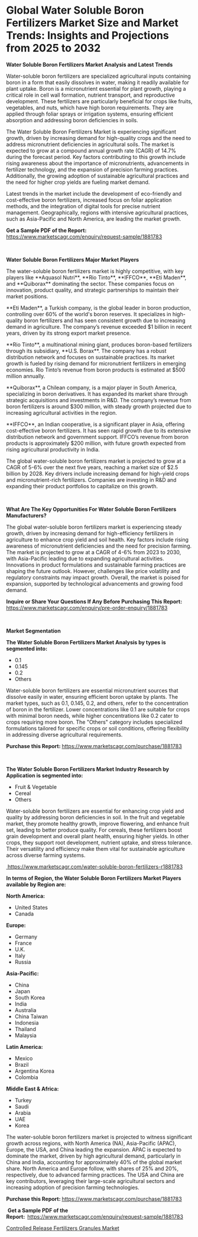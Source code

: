 <p><h1>Global Water Soluble Boron Fertilizers Market Size and Market Trends: Insights and Projections from 2025 to 2032</h1></p><p><strong>Water Soluble Boron Fertilizers Market Analysis and Latest Trends</strong></p>
<p><p>Water-soluble boron fertilizers are specialized agricultural inputs containing boron in a form that easily dissolves in water, making it readily available for plant uptake. Boron is a micronutrient essential for plant growth, playing a critical role in cell wall formation, nutrient transport, and reproductive development. These fertilizers are particularly beneficial for crops like fruits, vegetables, and nuts, which have high boron requirements. They are applied through foliar sprays or irrigation systems, ensuring efficient absorption and addressing boron deficiencies in soils.</p><p>The Water Soluble Boron Fertilizers Market is experiencing significant growth, driven by increasing demand for high-quality crops and the need to address micronutrient deficiencies in agricultural soils. The market is expected to grow at a compound annual growth rate (CAGR) of 14.7% during the forecast period. Key factors contributing to this growth include rising awareness about the importance of micronutrients, advancements in fertilizer technology, and the expansion of precision farming practices. Additionally, the growing adoption of sustainable agricultural practices and the need for higher crop yields are fueling market demand.</p><p>Latest trends in the market include the development of eco-friendly and cost-effective boron fertilizers, increased focus on foliar application methods, and the integration of digital tools for precise nutrient management. Geographically, regions with intensive agricultural practices, such as Asia-Pacific and North America, are leading the market growth.</p></p>
<p><strong>Get a Sample PDF of the Report:&nbsp;</strong> <a href="https://www.marketscagr.com/enquiry/request-sample/1881783?utm_campaign=2008&utm_medium=2&utm_source=Github&utm_content=ia&utm_term=21012025&utm_id=water-soluble-boron-fertilizers">https://www.marketscagr.com/enquiry/request-sample/1881783</a></p>
<p>&nbsp;</p>
<p><strong>Water Soluble Boron Fertilizers Major Market Players</strong></p>
<p><p>The water-soluble boron fertilizers market is highly competitive, with key players like **Aquasol Nutri**, **Rio Tinto**, **IFFCO**, **Eti Maden**, and **Quiborax** dominating the sector. These companies focus on innovation, product quality, and strategic partnerships to maintain their market positions.</p><p>**Eti Maden**, a Turkish company, is the global leader in boron production, controlling over 60% of the world's boron reserves. It specializes in high-quality boron fertilizers and has seen consistent growth due to increasing demand in agriculture. The company’s revenue exceeded $1 billion in recent years, driven by its strong export market presence.</p><p>**Rio Tinto**, a multinational mining giant, produces boron-based fertilizers through its subsidiary, **U.S. Borax**. The company has a robust distribution network and focuses on sustainable practices. Its market growth is fueled by rising demand for micronutrient fertilizers in emerging economies. Rio Tinto’s revenue from boron products is estimated at $500 million annually.</p><p>**Quiborax**, a Chilean company, is a major player in South America, specializing in boron derivatives. It has expanded its market share through strategic acquisitions and investments in R&D. The company’s revenue from boron fertilizers is around $300 million, with steady growth projected due to increasing agricultural activities in the region.</p><p>**IFFCO**, an Indian cooperative, is a significant player in Asia, offering cost-effective boron fertilizers. It has seen rapid growth due to its extensive distribution network and government support. IFFCO’s revenue from boron products is approximately $200 million, with future growth expected from rising agricultural productivity in India.</p><p>The global water-soluble boron fertilizers market is projected to grow at a CAGR of 5-6% over the next five years, reaching a market size of $2.5 billion by 2028. Key drivers include increasing demand for high-yield crops and micronutrient-rich fertilizers. Companies are investing in R&D and expanding their product portfolios to capitalize on this growth.</p></p>
<p>&nbsp;</p>
<p><strong>What Are The Key Opportunities For Water Soluble Boron Fertilizers Manufacturers?</strong></p>
<p><p>The global water-soluble boron fertilizers market is experiencing steady growth, driven by increasing demand for high-efficiency fertilizers in agriculture to enhance crop yield and soil health. Key factors include rising awareness of micronutrient deficiencies and the need for precision farming. The market is projected to grow at a CAGR of 4-6% from 2023 to 2030, with Asia-Pacific leading due to expanding agricultural activities. Innovations in product formulations and sustainable farming practices are shaping the future outlook. However, challenges like price volatility and regulatory constraints may impact growth. Overall, the market is poised for expansion, supported by technological advancements and growing food demand.</p></p>
<p><strong>Inquire or Share Your Questions If Any Before Purchasing This Report:</strong> <a href="https://www.marketscagr.com/enquiry/pre-order-enquiry/1881783?utm_campaign=2008&utm_medium=2&utm_source=Github&utm_content=ia&utm_term=21012025&utm_id=water-soluble-boron-fertilizers">https://www.marketscagr.com/enquiry/pre-order-enquiry/1881783</a></p>
<p>&nbsp;</p>
<p><strong>Market Segmentation</strong></p>
<p><strong>The Water Soluble Boron Fertilizers Market Analysis by types is segmented into:</strong></p>
<p><ul><li>0.1</li><li>0.145</li><li>0.2</li><li>Others</li></ul></p>
<p><p>Water-soluble boron fertilizers are essential micronutrient sources that dissolve easily in water, ensuring efficient boron uptake by plants. The market types, such as 0.1, 0.145, 0.2, and others, refer to the concentration of boron in the fertilizer. Lower concentrations like 0.1 are suitable for crops with minimal boron needs, while higher concentrations like 0.2 cater to crops requiring more boron. The "Others" category includes specialized formulations tailored for specific crops or soil conditions, offering flexibility in addressing diverse agricultural requirements.</p></p>
<p><strong>Purchase this Report:&nbsp;</strong><a href="https://www.marketscagr.com/purchase/1881783?utm_campaign=2008&utm_medium=2&utm_source=Github&utm_content=ia&utm_term=21012025&utm_id=water-soluble-boron-fertilizers">https://www.marketscagr.com/purchase/1881783</a></p>
<p>&nbsp;</p>
<p><strong>The Water Soluble Boron Fertilizers Market Industry Research by Application is segmented into:</strong></p>
<p><ul><li>Fruit & Vegetable</li><li>Cereal</li><li>Others</li></ul></p>
<p><p>Water-soluble boron fertilizers are essential for enhancing crop yield and quality by addressing boron deficiencies in soil. In the fruit and vegetable market, they promote healthy growth, improve flowering, and enhance fruit set, leading to better produce quality. For cereals, these fertilizers boost grain development and overall plant health, ensuring higher yields. In other crops, they support root development, nutrient uptake, and stress tolerance. Their versatility and efficiency make them vital for sustainable agriculture across diverse farming systems.</p></p>
<p><a href="https://www.marketscagr.com/water-soluble-boron-fertilizers-r1881783?utm_campaign=2008&utm_medium=2&utm_source=Github&utm_content=ia&utm_term=21012025&utm_id=water-soluble-boron-fertilizers">&nbsp;https://www.marketscagr.com/water-soluble-boron-fertilizers-r1881783</a></p>
<p><strong>In terms of Region, the Water Soluble Boron Fertilizers Market Players available by Region are:</strong></p>
<p>
    <p> <strong> North America: </strong>
        <ul>
            <li>United States</li>
            <li>Canada</li>
        </ul>
        </p> 
    <p> <strong> Europe: </strong>
        <ul>
            <li>Germany</li>
            <li>France</li>
            <li>U.K.</li>
            <li>Italy</li>
            <li>Russia</li>
        </ul>
        </p> 
    <p> <strong> Asia-Pacific: </strong>
        <ul>
            <li>China</li>
            <li>Japan</li>
            <li>South Korea</li>
            <li>India</li>
            <li>Australia</li>
            <li>China Taiwan</li>
            <li>Indonesia</li>
            <li>Thailand</li>
            <li>Malaysia</li>
        </ul>
        </p> 
    <p> <strong> Latin America: </strong>
        <ul>
            <li>Mexico</li>
            <li>Brazil</li>
            <li>Argentina Korea</li>
            <li>Colombia</li>
        </ul>
        </p> 
    <p> <strong> Middle East & Africa: </strong>
        <ul>
            <li>Turkey</li>
            <li>Saudi</li>
            <li>Arabia</li>
            <li>UAE</li>
            <li>Korea</li>
        </ul>
    </p>
    </p>
<p><p>The water-soluble boron fertilizers market is projected to witness significant growth across regions, with North America (NA), Asia-Pacific (APAC), Europe, the USA, and China leading the expansion. APAC is expected to dominate the market, driven by high agricultural demand, particularly in China and India, accounting for approximately 40% of the global market share. North America and Europe follow, with shares of 25% and 20%, respectively, due to advanced farming practices. The USA and China are key contributors, leveraging their large-scale agricultural sectors and increasing adoption of precision farming technologies.</p></p>
<p><strong>Purchase this Report: </strong><a href="https://www.marketscagr.com/purchase/1881783?utm_campaign=2008&utm_medium=2&utm_source=Github&utm_content=ia&utm_term=21012025&utm_id=water-soluble-boron-fertilizers">https://www.marketscagr.com/purchase/1881783</a></p>
<p>&nbsp;<strong>Get a Sample PDF of the Report:&nbsp;&nbsp;</strong><a href="https://www.marketscagr.com/enquiry/request-sample/1881783?utm_campaign=2008&utm_medium=2&utm_source=Github&utm_content=ia&utm_term=21012025&utm_id=water-soluble-boron-fertilizers">https://www.marketscagr.com/enquiry/request-sample/1881783</a></p>
<p><strong></strong></p>
<p><p><a href="https://github.com/PeterParrish5/Market-Research-Report-List-7/blob/main/controlled-release-fertilizers-granules-market.md?utm_campaign=2008&utm_medium=2&utm_source=Github&utm_content=ia&utm_term=21012025&utm_id=water-soluble-boron-fertilizers">Controlled Release Fertilizers Granules Market</a></p></p>